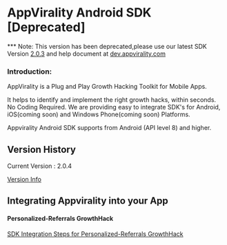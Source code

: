 AppVirality Android SDK [Deprecated]
=======================

*** Note: This version has been deprecated,please use our latest SDK Version [2.0.3](https://github.com/appvirality/AppVirality-Android-SDK-2.0) and help document at [dev.appvirality.com](http://dev.appvirality.com/docs/appvirality-docs/android-sdk-integration/)

<H3>Introduction:</H3>
AppVirality is a Plug and Play Growth Hacking Toolkit for Mobile Apps.

It helps to identify and implement the right growth hacks, within seconds. No Coding Required. We are providing easy to integrate SDK's for Android, iOS(coming soon) and Windows Phone(coming soon) Platforms.

Appvirality Android SDK supports from Android (API level 8) and higher.

Version History
---------------

Current Version : 2.0.4

[Version Info](https://github.com/appvirality/appvirality-sdk-android/wiki/Android-SDK-Version-History)

Integrating Appvirality into your App
-------------------------------------

<H4>Personalized-Referrals GrowthHack</H4>

[SDK Integration Steps for Personalized-Referrals GrowthHack](https://github.com/appvirality/appvirality-sdk-android/wiki/Personalized-In-App-Referrals)







